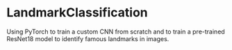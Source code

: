 # LandmarkClassification
Using PyTorch to train a custom CNN from scratch and to train a pre-trained ResNet18 model to identify famous landmarks in images.
